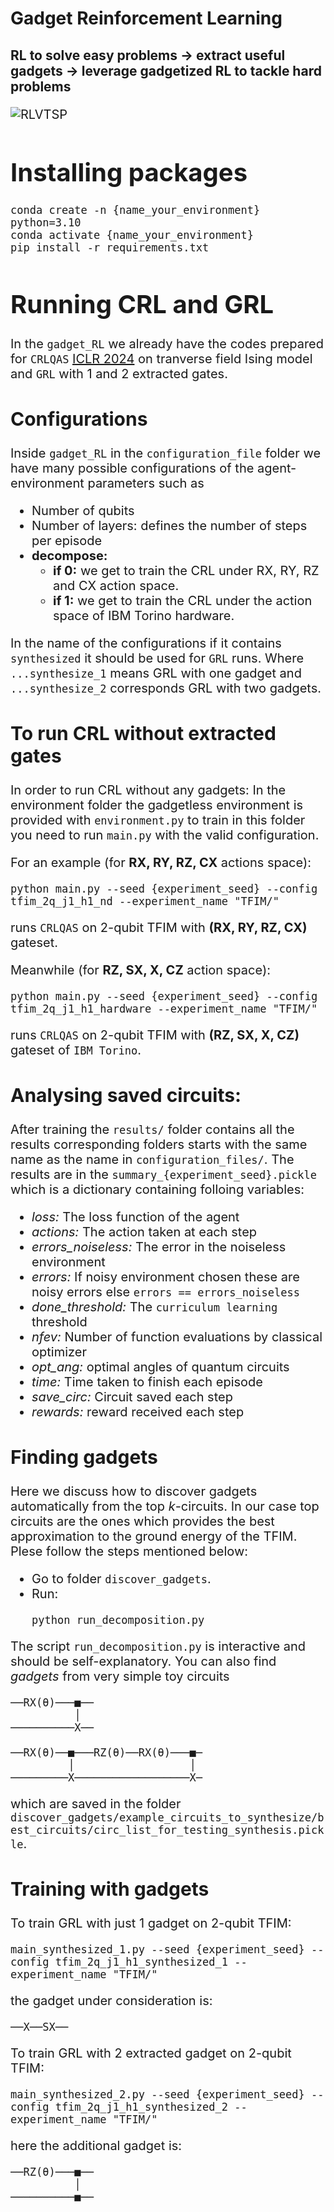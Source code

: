 # Gadget Reinforcement Learning
 ## RL to solve easy problems -> extract useful gadgets -> leverage gadgetized RL to tackle hard problems

<div style="font-size: 20px;">

![RLVTSP](figure/GRL.png)

# Installing packages

```
conda create -n {name_your_environment} python=3.10
conda activate {name_your_environment}
pip install -r requirements.txt
```

# Running CRL and GRL

In the `gadget_RL` we already have the codes prepared for `CRLQAS` [ICLR 2024](https://openreview.net/forum?id=rINBD8jPoP&noteId=CrB0JrEQJY) on tranverse field Ising model and `GRL` with 1 and 2 extracted gates.

## Configurations

Inside `gadget_RL` in the `configuration_file` folder we have many possible configurations of the agent-environment parameters such as 

- Number of qubits
- Number of layers: defines the number of steps per episode
-  **decompose:**
    - **if 0:** we get to train the CRL under RX, RY, RZ and CX action space.
    - **if 1:** we get to train the CRL under the action space of IBM Torino hardware.

In the name of the configurations if it contains `synthesized` it should be used for `GRL` runs. Where `...synthesize_1` means GRL with one gadget and `...synthesize_2` corresponds GRL with two gadgets.

## To run CRL without extracted gates
In order to run CRL without any gadgets: In the environment folder the gadgetless environment is provided with `environment.py` to train in this folder you need to run `main.py` with the valid configuration.

For an example (for **RX, RY, RZ, CX** actions space):

```
python main.py --seed {experiment_seed} --config tfim_2q_j1_h1_nd --experiment_name "TFIM/"
```

runs `CRLQAS` on 2-qubit TFIM with **(RX, RY, RZ, CX)** gateset. 

Meanwhile (for **RZ, SX, X, CZ** action space):

```
python main.py --seed {experiment_seed} --config tfim_2q_j1_h1_hardware --experiment_name "TFIM/"
```
runs `CRLQAS` on 2-qubit TFIM with **(RZ, SX, X, CZ)** gateset of `IBM Torino`.


## Analysing saved circuits:

After training the `results/` folder contains all the results corresponding folders starts with the same name as the name in `configuration_files/`. The results are in the `summary_{experiment_seed}.pickle` which is a dictionary containing folloing variables:

- *loss:* The loss function of the agent
- *actions:* The action taken at each step
- *errors_noiseless:* The error in the noiseless environment
- *errors:* If noisy environment chosen these are noisy errors else `errors == errors_noiseless`
- *done_threshold:* The `curriculum learning` threshold
- *nfev:* Number of function evaluations by classical optimizer
- *opt_ang:* optimal angles of quantum circuits
- *time:* Time taken to finish each episode
- *save_circ:* Circuit saved each step 
- *rewards:* reward received each step

## Finding gadgets

Here we discuss how to discover gadgets automatically from the top $k$-circuits. In our case top circuits are the ones which provides the best approximation to the ground energy of the TFIM. Plese follow the steps mentioned below:

- Go to folder `discover_gadgets`.
- Run:
    ```
    python run_decomposition.py
    ```

The script `run_decomposition.py` is interactive and should be self-explanatory. You can also find *gadgets* from very simple toy circuits

```
──RX(θ)───■──
          │
──────────X──

──RX(θ)──■───RZ(θ)──RX(θ)───■─
         │                  │
─────────X──────────────────X─
```

which are saved in the folder `discover_gadgets/example_circuits_to_synthesize/best_circuits/circ_list_for_testing_synthesis.pickle`.


## Training with gadgets

To train GRL with just 1 gadget on 2-qubit TFIM:
```
main_synthesized_1.py --seed {experiment_seed} --config tfim_2q_j1_h1_synthesized_1 --experiment_name "TFIM/"
```

the gadget under consideration is:
```
──X──SX──
```

To train GRL with 2 extracted gadget on 2-qubit TFIM:
```
main_synthesized_2.py --seed {experiment_seed} --config tfim_2q_j1_h1_synthesized_2 --experiment_name "TFIM/"
```
here the additional gadget is:
```
──RZ(θ)───■──
          │
──────────■──
```

